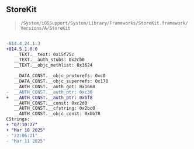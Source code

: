 ## StoreKit

> `/System/iOSSupport/System/Library/Frameworks/StoreKit.framework/Versions/A/StoreKit`

```diff

-814.4.24.1.3
+814.5.1.0.0
   __TEXT.__text: 0x15f75c
   __TEXT.__auth_stubs: 0x2cb0
   __TEXT.__objc_methlist: 0x3624

   __DATA_CONST.__objc_protorefs: 0xc0
   __DATA_CONST.__objc_superrefs: 0x178
   __AUTH_CONST.__auth_got: 0x1668
-  __AUTH_CONST.__auth_ptr: 0xc30
+  __AUTH_CONST.__auth_ptr: 0xbf8
   __AUTH_CONST.__const: 0xc2d0
   __AUTH_CONST.__cfstring: 0x2bc0
   __AUTH_CONST.__objc_const: 0xbb78
CStrings:
+ "07:10:27"
+ "Mar 18 2025"
- "22:06:21"
- "Mar 11 2025"

```
